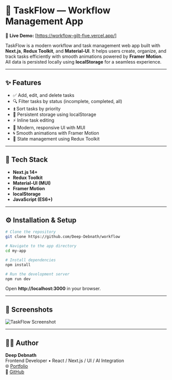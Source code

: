 # 🧩 TaskFlow — Workflow Management App

🚀 **Live Demo:** [https://workflow-gilt-five.vercel.app/]

TaskFlow is a modern workflow and task management web app built with **Next.js**, **Redux Toolkit**, and **Material-UI**. It helps users create, organize, and track tasks efficiently with smooth animations powered by **Framer Motion**. All data is persisted locally using **localStorage** for a seamless experience.

---

## ✨ Features

- ✅ Add, edit, and delete tasks
- 🔍 Filter tasks by status (incomplete, completed, all)
- ⏫ Sort tasks by priority
- 💾 Persistent storage using localStorage
- ⚡ Inline task editing
- 🎨 Modern, responsive UI with MUI
- 🌀 Smooth animations with Framer Motion
- 🧠 State management using Redux Toolkit

---

## 🧰 Tech Stack

- **Next.js 14+**
- **Redux Toolkit**
- **Material-UI (MUI)**
- **Framer Motion**
- **localStorage**
- **JavaScript (ES6+)**

---

## ⚙️ Installation & Setup

```bash
# Clone the repository
git clone https://github.com/Deep-Debnath/workflow

# Navigate to the app directory
cd my-app

# Install dependencies
npm install

# Run the development server
npm run dev
```

Open **http://localhost:3000** in your browser.

---

## 📸 Screenshots

![TaskFlow Screenshot](/screenshot.png)

---

## 🧑‍💻 Author

**Deep Debnath**  
Frontend Developer • React / Next.js / UI / AI Integration  
🌐 [Portfolio](https://github.com/Deep-Debnath/my-portfolio)  
💼 [GitHub](https://github.com/Deep-Debnath)
